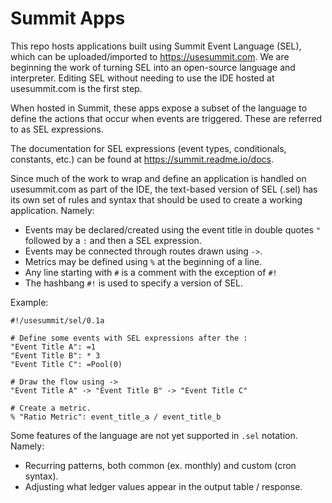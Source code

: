# Summit Apps

This repo hosts applications built using Summit Event Language (SEL), which can be uploaded/imported to https://usesummit.com.  We are beginning the work of turning SEL into an open-source language and interpreter.  Editing SEL without needing to use the IDE hosted at usesummit.com is the first step.

When hosted in Summit, these apps expose a subset of the language to define the actions that occur when events are triggered.  These are referred to as SEL expressions.

The documentation for SEL expressions (event types, conditionals, constants, etc.) can be found at https://summit.readme.io/docs.

Since much of the work to wrap and define an application is handled on usesummit.com as part of the IDE, the text-based version of SEL (.sel) has its own set of rules and syntax that should be used to create a working application.  Namely:

- Events may be declared/created using the event title in double quotes `"` followed by a `:` and then a SEL expression.
- Events may be connected through routes drawn using `->`.
- Metrics may be defined using `%` at the beginning of a line.
- Any line starting with `#` is a comment with the exception of `#!`
- The hashbang `#!` is used to specify a version of SEL.

Example:

```
#!/usesummit/sel/0.1a

# Define some events with SEL expressions after the :
"Event Title A": =1
"Event Title B": * 3
"Event Title C": =Pool(0)

# Draw the flow using ->
"Event Title A" -> "Event Title B" -> "Event Title C"

# Create a metric.
% "Ratio Metric": event_title_a / event_title_b
```

Some features of the language are not yet supported in `.sel` notation.  Namely:

- Recurring patterns, both common (ex. monthly) and custom (cron syntax).
- Adjusting what ledger values appear in the output table / response.

  

